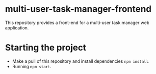 # multi-user-task-manager-frontend
This repository provides a front-end for a multi-user task manager web application.

# Starting the project
* Make a pull of this repository and install dependencies `npm install`.
* Running `npm start`.
